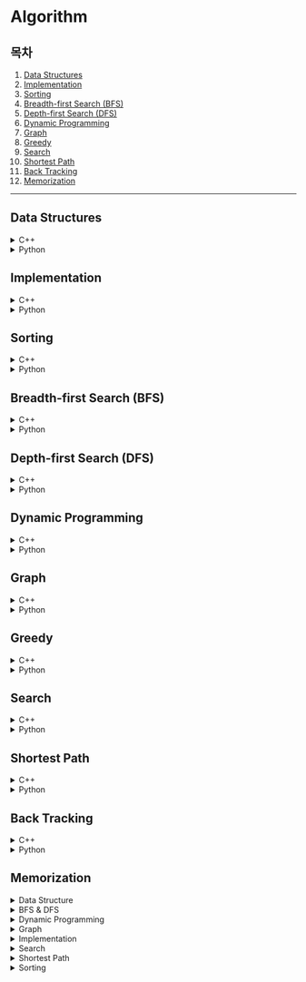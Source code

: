 # Algorithm

## 목차

1. [Data Structures](#data-structures)
2. [Implementation](#implementation)
3. [Sorting](#sorting)
4. [Breadth-first Search (BFS)](#breadth-first-search-bfs)
5. [Depth-first Search (DFS)](#depth-first-search-dfs)
6. [Dynamic Programming](#dynamic-programming)
7. [Graph](#graph)
8. [Greedy](#greedy)
9. [Search](#search)
10. [Shortest Path](#shortest-path)
11. [Back Tracking](#back-tracking)
12. [Memorization](#memorization)
---

## Data Structures

<details><summary>C++</summary>
    <ul>
        <li><a href="Data_Structures/c++/01_음계.cpp">01. 음계</a></li>
        <li><a href="Data_Structures/c++/02_블랙잭.cpp">02. 블랙잭</a></li>
        <li><a href="Data_Structures/c++/03_스택수열.cpp">03. 스택수열</a></li>
        <li><a href="Data_Structures/c++/04_프린터큐.cpp">04. 프린터 큐</a></li>
        <li><a href="Data_Structures/c++/05_키로거.cpp">05. 키로거</a></li>
        <li><a href="Data_Structures/c++/06_SHA-256.cpp">06. SHA-256</a></li>
        <li><a href="Data_Structures/c++/07_수찾기.cpp">07. 수찾기</a></li>
        <li><a href="Data_Structures/c++/08_친구네트워크.cpp">08. 친구네트워크</a></li>
        <li><a href="Data_Structures/c++/09_걸그룹마스터준석이.cpp">09. 걸그룹 마스터 준석이</a></li>
    </ul>
</details>
<details><summary>Python</summary>
    <ul>
        <li><a href="Data_Structures/python/01_음계.py">01. 음계</a></li>
        <li><a href="Data_Structures/python/02_블랙잭.py">02. 블랙잭</a></li>
        <li><a href="Data_Structures/python/03_스택수열.py">03. 스택수열</a></li>
        <li><a href="Data_Structures/python/04_프린터큐.py">04. 프린터큐</a></li>
        <li><a href="Data_Structures/python/05_키로거.py">05. 키로거</a></li>
        <li><a href="Data_Structures/python/06_SHA-256.py">06. SHA-256</a></li>
        <li><a href="Data_Structures/python/07_수찾기(dict).py">07. 수찾기(dict)</a></li>
        <li><a href="Data_Structures/python/07_수찾기(set).py">07. 수찾기(set)</a></li>
        <li><a href="Data_Structures/python/08_친구네트워크.py">08. 친구네트워크</a></li>
        <li><a href="Data_Structures/python/09_걸그룹마스터준석이.py">09. 걸그룹 마스터 준석이</a></li>
    </ul>
</details>

## Implementation

<details><summary>C++</summary>
    <ul>
        <li><a href="Implementation/c++/01_행복.cpp">01. 행복</a></li>
        <li><a href="Implementation/c++/02_수빈이와수열.cpp">02. 수빈이와수열</a></li>
        <li><a href="Implementation/c++/03_이름궁합테스트.cpp">03. 이름 궁합 테스트</a></li>
        <li><a href="Implementation/c++/04_보너스점수.cpp">04. 보너스 점수</a></li>
        <li><a href="Implementation/c++/05_TheCandyWar.cpp">05. The Candy War</a></li>
        <li><a href="Implementation/c++/06_MixingMilk.cpp">06. Mixing Milk</a></li>
        <li><a href="Implementation/c++/07_주사위세개.cpp">07. 주사위 세개</a></li>
        <li><a href="Implementation/c++/08_주사위네개.cpp">08. 주사위 네개</a></li>
        <li><a href="Implementation/c++/09_두개의손.cpp">09. 두 개의 손</a></li>
        <li><a href="Implementation/c++/10_단어뒤집기.cpp">10. 단어 뒤집기</a></li>
        <li><a href="Implementation/c++/11_단어뒤집기2.cpp">11. 단어 뒤집기2</a></li>
        <li><a href="Implementation/c++/12_꽃길.cpp">12. 꽃길</a></li>
        <li><a href="Implementation/c++/13_늑대와양.cpp">13. 늑대와 양</a></li>
        <li><a href="Implementation/c++/14_럭키스트레이트.cpp">14. 럭키스트레이트</a></li>
        <li><a href="Implementation/c++/15_문자열재정렬.cpp">15. 문자열재정렬</a></li>
        <li><a href="Implementation/c++/16_문자열압축.cpp">16. 문자열압축</a></li>
        <li><a href="Implementation/c++/17_자물쇠와열쇠.cpp">17. 자물쇠와열쇠</a></li>
        <li><a href="Implementation/c++/18_뱀.cpp">18. 뱀</a></li>
        <li><a href="Implementation/c++/19_기둥과보설치.cpp">19. 기둥과보설치</li>
        <li><a href="Implementation/c++/20_치킨배달.cpp">20. 치킨배달</a></li>
        <li><a href="Implementation/c++/21_외벽전검.cpp">21. 외벽전검</a></li>
        <li><a href="Implementation/c++/22_연산자끼워넣기.cpp">22. 연산자끼워넣기</a></li>
    </ul>
</details>
<details><summary>Python</summary>
    <ul>
        <li><a href="Implementation/python/01_행복.py">01. 행복</a></li>
        <li><a href="Implementation/python/02_수빈이와수열.py">02. 수빈이와 수열</a></li>
        <li><a href="Implementation/python/03_이름궁합테스트.py">03. 이름 궁합 테스트</a></li>
        <li><a href="Implementation/python/04_보너스점수.py">04. 보너스 점수</a></li>
        <li><a href="Implementation/python/05_TheCandyWar.py">05. The Candy War</a></li>
        <li><a href="Implementation/python/06_MixingMilk.py">06. Mixing Milk</a></li>
        <li><a href="Implementation/python/07_주사위세개.py">07. 주사위 세개</a></li>
        <li><a href="Implementation/python/08_주사위네개.py">08. 주사위 네개</a></li>
        <li><a href="Implementation/python/09_두개의손.py">09. 두 개의 손</a></li>
        <li><a href="Implementation/python/10_단어뒤집기.py">10. 단어 뒤집기</a></li>
        <li><a href="Implementation/python/11_단어뒤집기2.py">11. 단어 뒤집기2</a></li>
        <li><a href="Implementation/python/12_꽃길.py">12. 꽃길</a></li>
        <li><a href="Implementation/python/13_늑대와양.py">13. 늑대와 양</a></li>
        <li><a href="Implementation/python/14_럭키스트레이트.py">14. 럭키스트레이트</a></li>
        <li><a href="Implementation/python/15_문자열재정렬.py">15. 문자열 재정렬</a></li>
        <li><a href="Implementation/python/16_문자열압축.py">16. 문자열 압축</a></li>
        <li><a href="Implementation/python/17_자물쇠와열쇠.py">17. 자물쇠와 열쇠</a></li>
        <li><a href="Implementation/python/18_뱀.py">18. 뱀</a></li>
        <li><a href="Implementation/python/19_기둥과보.py">19. 기둥과 보</a></li>
        <li><a href="Implementation/python/20_치킨배달.py">20. 치킨 배달</a></li>
        <li><a href="Implementation/python/21_외벽전검.py">21. 외벽 전검</a></li>
        <li><a href="Implementation/python/22_연산자끼워넣기.py">22. 연산자 끼워넣기</a></li>
    </ul>
</details>


## Sorting

<details><summary>C++</summary>
    <ul>
        <li><a href="Sorting/c++/01_위에서아래로.cpp">01. 위에서 아래로</a></li>
        <li><a href="Sorting/c++/02_성적이낮은순서대로학생출력(해설).cpp">02. 성적이 낮은 순서대로 학생 출력</a></li>
        <li><a href="Sorting/c++/03_두배열의원소교체.cpp">03. 두 배열의 원소 교체</a></li>
    </ul>
</details>
<details><summary>Python</summary>
    <ul>
        <li><a href="Sorting/python/01_수정렬하기.py">01. 수정렬하기</a></li>
        <li><a href="Sorting/python/02_소트인사이드.py">02. 소트인사이드</a></li>
        <li><a href="Sorting/python/02_소트인사이드(다른풀이).py">02. 소트인사이드(다른풀이)</a></li>
        <li><a href="Sorting/python/03_나이순정렬.py">03. 나이순정렬</a></li>
        <li><a href="Sorting/python/04_좌표정렬하기.py">04. 좌표정렬(lambda)</a></li>
        <li><a href="Sorting/python/04_좌표정렬(다른풀이).py">04. 좌표정렬(다른풀이)</a></li>
        <li><a href="Sorting/python/05_수정렬하기3(계수정렬).py">05. 수정렬하기3(Counting Sort)</a></li>
        <li><a href="Sorting/python/06_수정렬하기2.py">06. 수정렬하기2</a></li>
        <li><a href="Sorting/python/06_Merge_Sort.py">06. Merge_Sort</a></li>
        <li><a href="Sorting/python/06_Quick_Sort.py">06. Quick Sort</a></li>
        <li><a href="Sorting/python/07_K번째수.py">07. K번째 수</a></li>
    </ul>
</details>

## Breadth-first Search (BFS)

<details><summary>C++</summary>
    <ul>
        <li><a href="Breadth-first_search(BFS)/c++/01_숨바꼭질.cpp">01. 숨바꼭질</a></li>
        <li><a href="Breadth-first_search(BFS)/c++/02_바이러스.cpp">02. 바이러스</a></li>
        <li><a href="Breadth-first_search(BFS)/c++/03_유기농배추.cpp">03. 유기농배추</a></li>
        <li><a href="Breadth-first_search(BFS)/c++/04_효율적인해킹.cpp">04. 효율적인 해킹</a></li>
        <li><a href="Breadth-first_search(BFS)/c++/05_미로탈출.cpp">05. 미로탈출</a></li>
        <li><a href="Breadth-first_search(BFS)/c++/06_특정거리의_도시찾기.cpp">06. 특정거리의 도시 찾기</a></li>
        <li><a href="Breadth-first_search(BFS)/c++/07_경쟁적전염.cpp">07. 경쟁적 전염</a></li>
    </ul>
</details>
<details><summary>Python</summary>
    <ul>
        <li><a href="Breadth-first_search(BFS)/python/01_숨바꼭질.py">01. 숨바꼭질</a></li>
        <li><a href="Breadth-first_search(BFS)/python/02_바이러스.py">02. 바이러스</a></li>
        <li><a href="Breadth-first_search(BFS)/python/03_유기농배추.py">03. 유기농배추</a></li>
        <li><a href="Breadth-first_search(BFS)/python/04_효율적인해킹.py">04. 효율적인 해킹</a></li>
        <li><a href="Breadth-first_search(BFS)/python/05_미로탈출.py">05. 미로탈출</a></li>
        <li><a href="Breadth-first_search(BFS)/python/06_특정거리의도시찾기.py">06. 특정 거리의 도시 찾기</a></li>
        <li><a href="Breadth-first_search(BFS)/python/07_경쟁적전염.py">07. 경쟁적 전염</a></li>
    </ul>
</details>

## Depth-first Search (DFS)

<details><summary>C++</summary>
    <ul>
        <li><a href="Depth-first_search(DFS)/c++/01_바이러스.cpp">01. 바이러스</a></li>
        <li><a href="Depth-first_search(DFS)/c++/02_유기농배추.cpp">02. 유기농배추</a></li>
        <li><a href="Depth-first_search(DFS)/c++/03_효율적인해킹.cpp">03. 효율적인해킹</a></li>
        <li><a href="Depth-first_search(DFS)/c++/04_MooyoMooyo.cpp">04. MooyoMooyo</a></li>
        <li><a href="Depth-first_search(DFS)/c++/05_2048(Easy).cpp">05. 2048(Easy)</a></li>
        <li><a href="Depth-first_search(DFS)/c++/06_N_Queens.cpp">06. N Queens</a></li>
        <li><a href="Depth-first_search(DFS)/c++/07_음료수얼려먹기.cpp">07. 음료수얼려먹기</a></li>
        <li><a href="Depth-first_search(DFS)/c++/08_괄호변환.cpp">08. 괄호변환</a></li>
        <li><a href="Depth-first_search(DFS)/c++/09_연산자끼워넣기.cpp">09. 연산자끼워넣기</a></li>
        <li><a href="Depth-first_search(DFS)/c++/10_감시피하기.cpp">10. 감시피하기</a></li>
    </ul>
</details>
<details><summary>Python</summary>
    <ul>
        <li><a href="Depth-first_search(DFS)/python/01_바이러스.py">01. 바이러스</a></li>
        <li><a href="Depth-first_search(DFS)/python/02_유기농배추.py">02. 유기농배추</a></li>
        <li><a href="Depth-first_search(DFS)/python/03_효율적인해킹.py">03. 효율적인해킹</a></li>
        <li><a href="Depth-first_search(DFS)/python/04_MooyoMooyo.py">04. Mooyo Mooyo</a></li>
        <li><a href="Depth-first_search(DFS)/python/05_2048(Easy).py">05. 2048(Easy)</a></li>
        <li><a href="Depth-first_search(DFS)/python/06_N_Queens.py">06. N-Queen</a></li>
        <li><a href="Depth-first_search(DFS)/python/07_음료수얼려먹기.py">07. 음료수얼려먹기</a></li>
        <li><a href="Depth-first_search(DFS)/python/08_괄호변환.py">08. 괄호변환</a></li>
        <li><a href="Depth-first_search(DFS)/python/09_연산자끼워넣기.py">09. 연산자끼워넣기</a></li>
        <li><a href="Depth-first_search(DFS)/python/10_감시피하기.py">10. 감시피하기</a></li>
    </ul>
</details>

## Dynamic Programming

<details><summary>C++</summary>
    <ul>
        <li><a href="Dynamic_Programming/c++/01_1이되는과정(재귀).cpp">01. 1이 되는 과정(재귀)</a></li>
        <li><a href="Dynamic_Programming/c++/01_1이되는과정.cpp">01_1이 되는 과정</a></li>
        <li><a href="Dynamic_Programming/c++/02_경우의수(재귀).cpp">02. 경우의 수(재귀)</a></li>
        <li><a href="Dynamic_Programming/c++/02_경우의수.cpp">02. 경우의수</a></li>
        <li><a href="Dynamic_Programming/c++/03_바닥공사.cpp">03. 바닥공사</a></li>
        <li><a href="Dynamic_Programming/c++/04_효율적인화폐구성.cpp">04. 효율적인화폐구성</a></li>
    </ul>
</details>
<details><summary>Python</summary>
    <ul>
        <li><a href="Dynamic_Programming/python/01_피보나치수.py">01. 피보나치수</a></li>
        <li><a href="Dynamic_Programming/python/01_피보나치수(반복).py">01. 피보나치수(반복)</a></li>
        <li><a href="Dynamic_Programming/python/01_피보나치수(반복다른풀이).py">01. 피보나치수(반복_다른풀이)</a></li>
        <li><a href="Dynamic_Programming/python/02_Z.py">02. Z</a></li>
        <li><a href="Dynamic_Programming/python/02_Z(시간줄임).py">02. Z(시간단축)</a></li>
        <li><a href="Dynamic_Programming/python/02_Z(수학풀이).py">02. Z(수학풀이)</a></li>
        <li><a href="Dynamic_Programming/python/03_0만들기.py">03. 0만들기</a></li>
        <li><a href="Dynamic_Programming/python/04_01타일.py">04. 01타일</a></li>
        <li><a href="Dynamic_Programming/python/05_평범한배낭.py">05. 평범한 배낭</a></li>
        <li><a href="Dynamic_Programming/python/06_가장긴증가하는부분수열.py">06. 가장 긴 증가하는 부분 수열</a></li>
        <li><a href="Dynamic_Programming/python/07_LCS.py">07. LCS(최장 공통 부분 수열)</a></li>
        <li><a href="Dynamic_Programming/python/08_기타리스트.py">08. 기타리스트</a></li>
        <li><a herf="Dynamic_Programming/python/09_가장높은탑쌓기.py">09. 가장 높은 탑 쌓기</a></li>
        <li><a herf="Dynamic_Programming/python/10_정수삼각형.py">10. 정수 삼각형</a></li>
        <li><a herf="Dynamic_Programming/python/11_가장큰증가부분수열.py">11. 가장 큰 증가 부분 수열</a></li>
        <li><a herf="Dynamic_Programming/python/12_2차원배열의합.py">12. 2차원 배열의 합</a></li>
        <li><a herf="Dynamic_Programming/python/13_가장큰정사각형.py">13. 가장 큰 정사각형</a></li>
        <li><a herf="Dynamic_Programming/python/14_본대산책.py">14. 본대 산책</a></li>
        <li><a herf="Dynamic_Programming/python/15_파일합치기.py">15. 파일합치기</a></li>
    </ul>
</details>

## Graph

<details><summary>C++</summary>
    <ul>
        <li><a href="Graph/c++/04_팀결성.cpp">04. 팀결성</a></li>
        <li><a href="Graph/c++/05_도시분할계획.cpp">05. 도시분할계획</a></li>
        <li><a href="Graph/c++/06_커리큘럼.cpp">06. 커리큘럼</a></li>
        <li><a href="Graph/c++/07_DFS와BFS.cpp">07. DFS와 BFS</a></li>
    </ul>
</details>
<details><summary>Python</summary>
    <ul>
        <li><a href="Graph/python/01_DFS와BFS.py">01. DFS와 BFS</a></li>
        <li><a href="Graph/python/02_Kruskal's_Algorithm.py">02. Kruskal's Algorithm</a></li>
        <li><a href="Graph/python/03_우주신과의교감.py">03. 우주신과의 교감</a></li>
    </ul>
</details>

## Greedy

<details><summary>C++</summary>
    <ul>
        <li><a href="Greedy/c++/01_거스름돈.cpp">01. 거스름돈</a></li>
        <li><a href="Greedy/c++/02_뒤집기.cpp">02. 뒤집기</a></li>
        <li><a href="Greedy/c++/03_등수매기기.cpp">03. 등수 매기기</a></li>
        <li><a href="Greedy/c++/04_배.cpp">04. 배</a></li>
        <li><a href="Greedy/c++/05_센서.cpp">05. 센서</a></li>
        <li><a href="Greedy/c++/06_도서관.cpp">06. 도서관</a></li>
        <li><a href="Greedy/c++/07_컵라면.cpp">07. 컵라면</a></li>
        <li><a href="Greedy/c++/08_APC는왜서브태스크대회가되었을까.cpp">08. APC는 왜 서브태스크 대회가 되었을까</a></li>
        <li><a href="Greedy/c++/09_근우의다이어리꾸미기.cpp">09. 근우의 다이어리 꾸미기</a></li>
        <li><a href="Greedy/c++/10_저울.cpp">10. 저울</a></li>
        <li><a href="Greedy/c++/11_행렬.cpp">11. 행렬</a></li>
        <li><a href="Greedy/c++/12_소수의곱.cpp">12. 소수의 곱</a></li>
        <li><a href="Greedy/c++/13_모험가길드.cpp">13. 모험가길드</a></li>
        <li><a href="Greedy/c++/14_곱하기혹은더하기.cpp">14. 곱하기 혹은 더하기</a></li>
        <li><a href="Greedy/c++/15_문자열뒤집기.cpp">15. 문자열 뒤집기</a></li>
        <li><a href="Greedy/c++/16_만들수없는금액.cpp">16. 만들 수 없는 금액</a></li>
        <li><a href="Greedy/c++/17_볼링공고르기.cpp">17. 볼링공 고르기</a></li>
        <li><a href="Greedy/c++/18_무지의먹방라이브.cpp">18. 무지의 먹방 라이브</a></li>
    </ul>
</details>
<details><summary>Python</summary>
    <ul>
        <li><a href="Greedy/python/01_거스름돈.py">01. 거스름돈</a></li>
        <li><a href="Greedy/python/02_뒤집기.py">02. 뒤집기</a></li>
        <li><a href="Greedy/python/03_등수매기기.py">03. 등수매기기</a></li>
        <li><a href="Greedy/python/04_배.py">04. 배</a></li>
        <li><a href="Greedy/python/05_센서.py">05. 센서</a></li>
        <li><a href="Greedy/python/06_도서관.py">06. 도서관</a></li>
        <li><a href="Greedy/python/07_컵라면.py">07. 컵라면</a></li>
        <li><a href="Greedy/python/08_APC는왜서브태스크대회가되었을까.py">08. ACP는 왜 서브태스크 대회가 되었을까</a></li>
        <li><a href="Greedy/python/09_근우의다이어리꾸미기.py">09. 근우의 다이어리 꾸미기</a></li>
        <li><a href="Greedy/python/10_저울.py">10. 저울</a></li>
        <li><a href="Greedy/python/11_행렬.py">11. 행렬</a></li>
        <li><a href="Greedy/python/12_소수의곱.py">12. 소수의 곱</a></li>
        <li><a href="Greedy/python/13_모험가길드.py">13. 모험가 길드</a></li>
        <li><a href="Greedy/python/14_곱하기혹은더하기.py">14. 곱하기 혹은 더하기</a></li>
        <li><a href="Greedy/python/15_문자열뒤집기.py">15. 문자열 뒤집기</a></li>
        <li><a href="Greedy/python/16_만들수없는금액.py">16. 만들 수 없는 금액</a></li>
        <li><a href="Greedy/python/17_볼링공고르기.py">17. 볼링공 고르기</a></li>
        <li><a href="Greedy/python/18_무지의먹방라이브.py">18. 무지의 먹방 라이브</a></li>
    </ul>
</details>

## Search

<details><summary>C++</summary>
    <ul>
        <li><a href="Search/c++/01_부품찾기(계수정렬).cpp">01. 부품찾기(계수정렬)</a></li>
        <li><a href="Search/c++/01_부품찾기(이진탐색).cpp">01. 부품찾기(이진탐색)</a></li>
        <li><a href="Search/c++/01_부품찾기(집합자료형).cpp">01. 부품찾기(집합자료형)</a></li>
        <li><a href="Search/c++/02_떡볶이떡만들기(반복).cpp">02. 떡볶이떡만들기(반복)</a></li>
        <li><a href="Search/c++/02_떡볶이떡만들기(재귀).cpp">02. 떡볶이떡만들기(재귀)</a></li>
    </ul>
</details>
<details><summary>Python</summary>
    <ul>
        <li><a href="Search/python/01_문서검색.py">01. 문서검색</a></li>
        <li><a href="Search/python/02_새.py">02. 새</a></li>
        <li><a href="Search/python/03_베스트셀러.py">03. 베스트셀러</a></li>
        <li><a href="Search/python/03_베스트셀러(다른풀이).py">03. 베스트셀러(다른풀이)</a></li>
        <li><a href="Search/python/04_트로피진열.py">04. 트로피진열</a></li>
        <li><a href="Search/python/05_성지키기.py">05. 성지키기</a></li>
        <li><a href="Search/python/06_공유기설치.py">06. 공유기설치</a></li>
        <li><a href="Search/python/07_중량제한.py">07. 중량제한</a></li>
        <li><a href="Search/python/08_트리순회.py">08. 트리순회</a></li>
        <li><a href="Search/python/09_트리의높이와너비.py">09. 트리의 높이와 너비</a>
        <li><a href="Search/python/10_최소힙.py">10. 최소힙</a></li>
        <li><a href="Search/python/11_카드정렬하기.py">11. 카드정렬하기</a></li>
        <li><a href="Search/python/12_문제집(위상정렬_heapq).py">12. 문제집(위상정렬_heapq)</a></li>
        <li><a href="Search/python/12_문제집(위상정렬_우선순위큐).py">12. 문제집(위상정렬_우선순위큐)</a></li>
        <li><a href="Search/python/13_유기농배추.py">13. 유기농 배추</a></li>
        <li><a href="Search/python/14_배열돌리기4.py">14. 배열 돌리기 4</a></li>
    </ul>
</details>

## Shortest Path

<details><summary>C++</summary>
    <ul>
        <li><a href="Shortest_Path/c++/01_미래도시.cpp">01. 미래도시</a></li>
        <li><a href="Shortest_Path/c++/02_전보.cpp">02. 전보</a></li>
    </ul>
</details>
<details><summary>Python</summary>
    <ul>
        <li><a href="Shortest_Path/python/01_해킹.py">01. 해킹</a></li>
        <li><a href="Shortest_Path/python/02_거의최단경로.py">02. 거의최단경로</a></li>
        <li><a href="Shortest_Path/python/02_거의최단경로(dict).py">02. 거의최단경로(dict)</a></li>
    </ul>
</details>

## Back Tracking

<details><summary>C++</summary>
    <ul>
        <li><a href="BackTracking/c++/01_N_Queen.cpp">01. N Queen</a></li>
    </ul>
</details>
<details><summary>Python</summary>
    <ul>
        <li><a href="BackTracking/python/01_N_Queen.py">01. N Queen</a></li>
        <li><a href="BackTracking/python/02_알파벳.py">02. 알파벳</a></li>
        <li><a href="BackTracking/python/03_암호만들기.py">03. 암호만들기</a></li>
        <li><a href="BackTracking/python/03_암호만들기(dfs).py">03. 암호만들기(조합 dfs로 직접 구현)</a></li>
    </ul>
</details>

## Memorization

<details><summary>Data Structure</summary>
    <ul>
        <li><a href="Memorization/Data_Structures/01_Stack.cpp">01. Stack</a></li>
		<li><a href="Memorization/Data_Structures/02_Queue.cpp">02. Queue</a></li>
        <li><a href="Memorization/Data_Structures/03_Linkedlist.cpp">03. Linkedlist</a></li>
        <li><a href="Memorization/Data_Structures/04_Double_Linked_List.cpp">04. Double Linkedlist</a></li>
        <li><a href="Memorization/Data_Structures/05_Hash_Table.cpp">05. Hash Tablet</a></li>
        <li><a href="Memorization/Data_Structures/06_Hash_Table_with_Chaining.cpp">06. Hash Table with Chaining</a></li>
        <li><a href="Memorization/Data_Structures/07_Hash_Table_with_Linear_Probing.cpp">07. Hash Table with Linear Probing</a></li>
        <li><a href="Memorization/Data_Structures/08_Binary_Search_Tree.cpp">08. Binary Search Tree</a></li>
        <li><a href="Memorization/Data_Structures/09_Heap.cpp">09. Heap</a></li>
    </ul>
</details>
<details><summary>BFS & DFS</summary>
    <ul>
        <li><a href="Memorization/BFS_DFS/00_bfs.cpp">00. bfs</a></li>
        <li><a href="Memorization/BFS_DFS/00_dfs.cpp">00. dfs</a></li>
    </ul>
</details>
<details><summary>Dynamic Programming</summary>
    <ul>
        <li><a href="Memorization/Dynamic_Programming/00_factorial(재귀).cpp">00. Factorial</a></li>
		<li><a href="Memorization/Dynamic_Programming/00_fibo(반복).cpp">00. Fibo(반복)</a></li>
        <li><a href="Memorization/Dynamic_Programming/00_fibo(재귀).cpp">00. Fibo(재귀)</a></li>
    </ul>
</details>
<details><summary>Graph</summary>
    <ul>
        <li><a href="Memorization/Graph/00_기본적인_서로소_집합_알고리즘.cpp">00. 기본적인 서로소 집합 알고리즘</a></li>
        <li><a href="Memorization/Graph/00_개선된_서로소_집합_알고리즘.cpp">00. 개선된 서로소 집합 알고리즘</a></li>
        <li><a href="Memorization/Graph/00_서로소_집합을_활용한_사이클_판별.cpp">00. 서로소 집합을 활용한 사이클 판별</a></li>
        <li><a href="Memorization/Graph/01_Kruskal_Algorithm.cpp">01. 크루스칼 알고리즘</a></li>
        <li><a href="Memorization/Graph/02_Prim_Algorithm.cpp">02. 프림 알고리즘</a></li>
        <li><a href="Memorization/Graph/02_Prim_Algorithm_PriorityQueue.cpp">02. 프림 알고리즘(with 우선순위 큐)</a></li>
        <li><a href="Memorization/Graph/03_Topology_Sort.cpp">03. Topology Sort</a></li>
    </ul>
</details>
<details><summary>Implementation</summary>
    <ul>
        <li><a href="Memorization/Implementation/00_2차원배열_3배.cpp">00. 2차원배열 3배</a></li>
        <li><a href="Memorization/Implementation/00_2차원배열_회전.cpp">00. 2차원배열 회전</a></li>
    </ul>
</details>
<details><summary>Search</summary>
    <ul>
        <li><a href="Memorization/Search/00_Binary_Search(반복).cpp">00. Binary Search(반복)</a></li>
        <li><a href="Memorization/Search/00_Binary_Search(재귀).cpp">00. Binary Search(재귀)</a></li>
        <li><a href="Memorization/Search/00_Sequential_Search.cpp">00. Sequential Search</a></li>
    </ul>
</details>
<details><summary>Shortest Path</summary>
    <ul>
        <li><a href="Memorization/Shortest_Path/00_Dijkstra(간단).cpp">00. Dijkstra(간단)</a></li>
        <li><a href="Memorization/Shortest_Path/00_Dijkstra(개선).cpp">00. Dijkstra(개선)</a></li>
        <li><a href="Memorization/Shortest_Path/00_Floyd-Warshall.cpp">00. Floyd Warshall</a></li>
        <li><a href="Memorization/Shortest_Path/00_Dijkstra.py">00. Dijkstra(python)</a></li>
    </ul>
</details>
<details><summary>Sorting</summary>
    <p>C++</p>
        <ul>
            <li><a href="Memorization/Sorting/00_Bubble_Sort.cpp">00. Bubble Sort</a></li>
            <li><a href="Memorization/Sorting/00_Insertion_Sort.cpp">00. Insertion Sort</a></li>
            <li><a href="Memorization/Sorting/00_Selection_Sort.cpp">00. Selection Sort</a></li>
            <li><a href="Memorization/Sorting/00_Count_Sort.cpp">00. Count Sort</a></li>
            <li><a href="Memorization/Sorting/00_Merge_Sort.cpp">00. Merge Sort</a></li>
            <li><a href="Memorization/Sorting/00_Quick_Sort.cpp">00. Quick Sort</a></li>
        </ul>
    <p>Python</p>
        <ul>
            <li><a href="Memorization/Sorting/python/00_Merge_Sort.py">00. Merge Sort</a></li>
            <li><a href="Memorization/Sorting/python/00_Quick_Sort.py">00. Quick Sort</a></li>
        </ul>
</details>